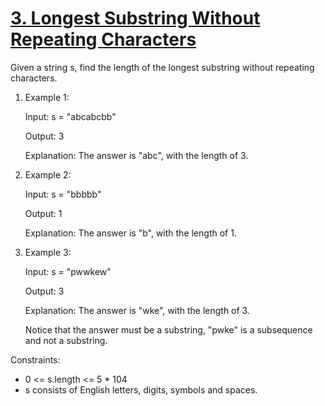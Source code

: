 # [3. Longest Substring Without Repeating Characters](https://leetcode.com/problems/longest-substring-without-repeating-characters/)

Given a string s, find the length of the longest
substring
without repeating characters.


1. Example 1:

    Input: s = "abcabcbb"
    
    Output: 3
    
    Explanation: The answer is "abc", with the length of 3.


2. Example 2:

    Input: s = "bbbbb"
    
    Output: 1
    
    Explanation: The answer is "b", with the length of 1.


3. Example 3:

    Input: s = "pwwkew"
    
    Output: 3
    
    Explanation: The answer is "wke", with the length of 3.

    Notice that the answer must be a substring, "pwke" is a subsequence and not a substring.


Constraints:

- 0 <= s.length <= 5 * 104
- s consists of English letters, digits, symbols and spaces.
